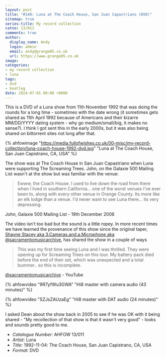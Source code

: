 ```yaml
---
layout: post
title: "#149: Luna at The Coach House, San Juan Capastriano (DVD)"
sitemap: true
series-title: My record collection
catno: 13/011
comments: true
author:
  display_name: Andy
  login: admin
  email: andy@grange85.co.uk
  url: https://www.grange85.co.uk
image:
categories:
- my record collection
- luna
tags:
- dvd
- bootleg
date: 2024-07-01 00:00 +0000
---
```

This is a DVD of a Luna show from 11th November 1992 that was doing the rounds for a long time - sometimes with the date wrong (it sometimes gets shared as 11th April 1992 because of Americans and their bizarre MM/DD/YYYY dating system - why go medium/small/big, it makes no sense?). I think I got sent this in the early 2000s, but it was also being shared on bittorrent sites not long after that.

{% ahfowimage "https://media.fullofwishes.co.uk/00-misc/my-record-collection/luna-coach-house-1992-dvd.jpg" "Luna at The Coach House, San Juan Capistrano, CA, USA" %}

The show was at The Coach House in San Juan Capastriano when Luna were supporting The Screaming Trees. John, on the Galaxie 500 Mailing List wasn't at the show but was familiar with the venue:

<blockquote>
Ewww, the Coach House. I used to live down the road from there when I lived
in southern California... one of the worst venues I've ever been to, along
with every other venue in Orange County. Its more like an elk lodge than a venue.
I'd never want to see Luna there... its very depressing.
</blockquote>
<p class="caption">John, Galaxie 500 Mailing List - 19th December 2006</p>

The video isn't too bad but the sound is a little ropey. In more recent times we have learned the provenance of this show since the original taper, [Shayne Stacey aka 3.Cameras.and.a.Microphone aka @sacramentomusicarchive](https://www.youtube.com/@sacramentomusicarchive), has shared the show in a couple of ways

<blockquote>
This was my first time seeing Luna and I was thrilled. They were opening up for Screaming Trees on this tour. My battery pack died before the end of their set, which was unexpected and a total bummer.. so this is incomplete.
</blockquote>
<p class="caption"><a href="@sacramentomusicarchive">@sacramentomusicarchive</a> - YouTube</p>

{% ahfowvideo "9R7yfWu3GWA" "Hi8 master with camera audio (43 minutes)" %}

{% ahfowvideo "SZJsZAUzaEg" "Hi8 master with DAT audio (24 minutes)" %}

I asked Dean about the show back in 2005 to see if he was OK with it being shared - "My recollection of that show is that it wasn't very good" - looks and sounds pretty good to me.

 - *Catalogue Number:* AHFOW 13/011
 - *Artist:* Luna
 - *Title:* 1992-11-04: The Coach House, San Juan Capistrano, CA, USA
 - *Format:* DVD

